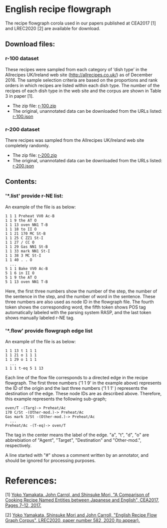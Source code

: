 # English recipe flowgraph
The recipe flowgraph corola used in our papers published at CEA2017 [1] and LREC2020 [2] are available for download. 

## Download files:
### r-100 dataset
These recipes were sampled from each category of ‘dish type’ in the Allrecipes UK/Ireland web site (http://allrecipes.co.uk/) as of December 2016. The sample selection criteria are based on the proportions and rank orders in which recipes are listed within each dish type. The number of the recipes of each dish type in the web site and the corpus are shown in Table 3 in paper [1].
- The zip file: [r-100.zip](r-100.zip)
- The original, unannotated data can be downloaded from the URLs listed: [r-100.json](r-100.json)
### r-200 dataset
There recipes was sampled from the Allrecipes UK/Ireland web site completely randomly.
- The zip file: [r-200.zip](r-200.zip)
- The original, unannotated data can be downloaded from the URLs listed: [r-200.json](r-200.json)
## Contents:
### '*.list' provide r-NE list:
An example of the file is as below:

```
1 1 1 Preheat VV0 Ac-B
1 1 9 the AT O
1 1 13 oven NN1 T-B
1 1 18 to II O
1 1 21 170 MC St-B
1 1 25 C ZZ1 St-I
1 1 27 / CC O
1 1 29 Gas NN1 St-B
1 1 33 mark NN1 St-I
1 1 38 3 MC St-I
1 1 40 . . O
  ... 
5 1 1 Bake VV0 Ac-B
5 1 6 in II O
5 1 9 the AT O
5 1 13 oven NN1 T-B
```
Here, the first three numbers show the number of the step, the number of the sentence in the step, and the number of word in the sentence. These three numbers are also used as node ID in the flowgraph file. The fourth token shows the corresponding word, the fifth token shows POS tag automatically labeled with the parsing system RASP, and the last token shows manually labeled r-NE tag.

### '*.flow' provide flowgraph edge list
An example of the file is as below:
```
1 1 13 t 1 1 1
1 1 21 o 1 1 1
1 1 29 o 1 1 1
  ...
1 1 1 t-eq 5 1 13
```
Each line of the flow file corresponds to a directed edge in the recipe flowgraph. The first three numbers ('1 1 9' in the example above) represents the ID of the origin and the last three numbers ('1 1 1' ) represents the destination of the edge. These node IDs are as described above. Therefore, this example represents the following sub-graph;
```
oven/T -(Targ)-> Preheat/Ac
170 C/St -(Other-mod.)-> Preheat/Ac
Gas mark 3/St -(Other-mod.)-> Preheat/Ac
  ...
Preheat/Ac -(T-eq)-> oven/T
```
The tag in the center means the label of the edge. "a", "t", "d", "o" are abbrebiation of "Agent", "Target", "Destination" and "Other-mod.", respectively.

A line started with "#" shows a comment written by an annotator, and should be ignored for processing purposes.

# References:
[1] [Yoko Yamakata, John Carrol, and Shinsuke  Mori, "A Comparison of Cooking Recipe Named Entities between Japanese and English", CEA2017, Pages 7–12, 2017. ](https://dl.acm.org/doi/10.1145/3106668.3106672)

[2] [Yoko Yamakata, Shinsuke Mori and John Carroll, "English Recipe Flow Graph Corpus", LREC2020, paper number 582, 2020 (to appear).](https://lrec2020.lrec-conf.org/en/conference-programme/accepted-papers/)
